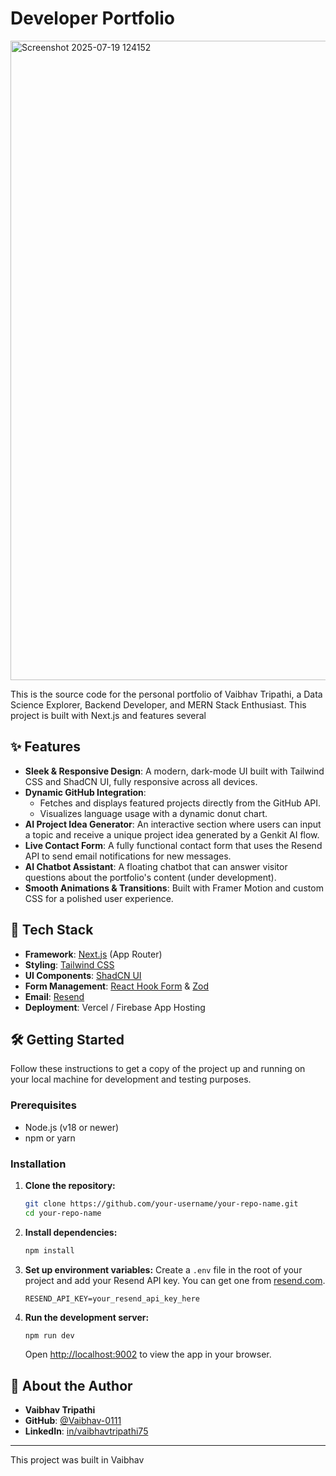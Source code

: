 # Developer Portfolio

<img width="1919" height="1023" alt="Screenshot 2025-07-19 124152" src="https://github.com/user-attachments/assets/005bde72-52d3-4cb9-9ec6-78d521c7ecc8" />


This is the source code for the personal portfolio of Vaibhav Tripathi, a Data Science Explorer, Backend Developer, and MERN Stack Enthusiast. This project is built with Next.js and features several 



## ✨ Features

*   **Sleek & Responsive Design**: A modern, dark-mode UI built with Tailwind CSS and ShadCN UI, fully responsive across all devices.
*   **Dynamic GitHub Integration**:
    *   Fetches and displays featured projects directly from the GitHub API.
    *   Visualizes language usage with a dynamic donut chart.
*   **AI Project Idea Generator**: An interactive section where users can input a topic and receive a unique project idea generated by a Genkit AI flow.
*   **Live Contact Form**: A fully functional contact form that uses the Resend API to send email notifications for new messages.
*   **AI Chatbot Assistant**: A floating chatbot that can answer visitor questions about the portfolio's content (under development).
*   **Smooth Animations & Transitions**: Built with Framer Motion and custom CSS for a polished user experience.

## 🚀 Tech Stack

*   **Framework**: [Next.js](https://nextjs.org/) (App Router)
*   **Styling**: [Tailwind CSS](https://tailwindcss.com/)
*   **UI Components**: [ShadCN UI](https://ui.shadcn.com/)
*   **Form Management**: [React Hook Form](https://react-hook-form.com/) & [Zod](https://zod.dev/)
*   **Email**: [Resend](https://resend.com/)
*   **Deployment**: Vercel / Firebase App Hosting

## 🛠️ Getting Started

Follow these instructions to get a copy of the project up and running on your local machine for development and testing purposes.

### Prerequisites

*   Node.js (v18 or newer)
*   npm or yarn

### Installation

1.  **Clone the repository:**
    ```sh
    git clone https://github.com/your-username/your-repo-name.git
    cd your-repo-name
    ```

2.  **Install dependencies:**
    ```sh
    npm install
    ```

3.  **Set up environment variables:**
    Create a `.env` file in the root of your project and add your Resend API key. You can get one from [resend.com](https://resend.com).
    ```env
    RESEND_API_KEY=your_resend_api_key_here
    ```

4.  **Run the development server:**
    ```sh
    npm run dev
    ```
    Open [http://localhost:9002](http://localhost:9002) to view the app in your browser.

## 👤 About the Author

*   **Vaibhav Tripathi**
*   **GitHub**: [@Vaibhav-0111](https://github.com/Vaibhav-0111)
*   **LinkedIn**: [in/vaibhavtripathi75](https://www.linkedin.com/in/vaibhavtripathi75)

---

This project was built in Vaibhav
